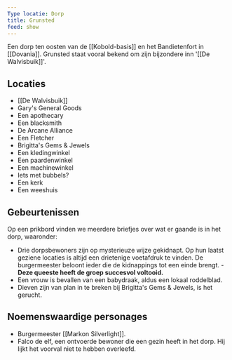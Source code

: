 ```yaml
---
Type locatie: Dorp
title: Grunsted
feed: show
---
```



Een dorp ten oosten van de [[Kobold-basis]] en het Bandietenfort in [[Dovania]]. Grunsted staat vooral bekend om zijn bijzondere inn '[[De Walvisbuik]]'.

## Locaties

- [[De Walvisbuik]]
- Gary's General Goods
- Een apothecary
- Een blacksmith
- De Arcane Alliance
- Een Fletcher
- Brigitta's Gems & Jewels
- Een kledingwinkel
- Een paardenwinkel
- Een machinewinkel
- Iets met bubbels?
- Een kerk
- Een weeshuis

## Gebeurtenissen

Op een prikbord vinden we meerdere briefjes over wat er gaande is in het dorp, waaronder:

- Drie dorpsbewoners zijn op mysterieuze wijze gekidnapt. Op hun laatst geziene locaties is altijd een drietenige voetafdruk te vinden. De burgermeester beloont ieder die de kidnappings tot een einde brengt. - **Deze queeste heeft de groep succesvol voltooid.**
- Een vrouw is bevallen van een babydraak, aldus een lokaal roddelblad. 
- Dieven zijn van plan in te breken bij Brigitta's Gems & Jewels, is het gerucht.

## Noemenswaardige personages

- Burgermeester [[Markon Silverlight]].
- Falco de elf, een ontvoerde bewoner die een gezin heeft in het dorp. Hij lijkt het voorval niet te hebben overleefd.

